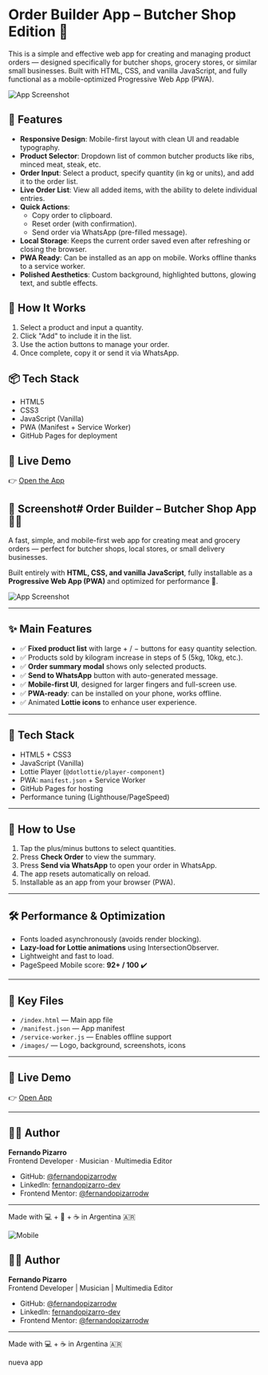 # Order Builder App – Butcher Shop Edition 🥩

This is a simple and effective web app for creating and managing product orders — designed specifically for butcher shops, grocery stores, or similar small businesses. Built with HTML, CSS, and vanilla JavaScript, and fully functional as a mobile-optimized Progressive Web App (PWA).

![App Screenshot](./screenshot.jpg)

## 📱 Features

- **Responsive Design**: Mobile-first layout with clean UI and readable typography.
- **Product Selector**: Dropdown list of common butcher products like ribs, minced meat, steak, etc.
- **Order Input**: Select a product, specify quantity (in kg or units), and add it to the order list.
- **Live Order List**: View all added items, with the ability to delete individual entries.
- **Quick Actions**:
  - Copy order to clipboard.
  - Reset order (with confirmation).
  - Send order via WhatsApp (pre-filled message).
- **Local Storage**: Keeps the current order saved even after refreshing or closing the browser.
- **PWA Ready**: Can be installed as an app on mobile. Works offline thanks to a service worker.
- **Polished Aesthetics**: Custom background, highlighted buttons, glowing text, and subtle effects.

## 🚀 How It Works

1. Select a product and input a quantity.
2. Click "Add" to include it in the list.
3. Use the action buttons to manage your order.
4. Once complete, copy it or send it via WhatsApp.

## 📦 Tech Stack

- HTML5
- CSS3
- JavaScript (Vanilla)
- PWA (Manifest + Service Worker)
- GitHub Pages for deployment

## 🔗 Live Demo

👉 [Open the App](https://fernandopizarrodw.github.io/armador-de-pedidos/)

## 📸 Screenshot# Order Builder – Butcher Shop App 🥩📲

A fast, simple, and mobile-first web app for creating meat and grocery orders — perfect for butcher shops, local stores, or small delivery businesses.

Built entirely with **HTML, CSS, and vanilla JavaScript**, fully installable as a **Progressive Web App (PWA)** and optimized for performance 💨.

![App Screenshot](./images/screenshot-mobile.png)

---

## ✨ Main Features

- ✅ **Fixed product list** with large + / − buttons for easy quantity selection.
- ✅ Products sold by kilogram increase in steps of 5 (5kg, 10kg, etc.).
- ✅ **Order summary modal** shows only selected products.
- ✅ **Send to WhatsApp** button with auto-generated message.
- ✅ **Mobile-first UI**, designed for larger fingers and full-screen use.
- ✅ **PWA-ready**: can be installed on your phone, works offline.
- ✅ Animated **Lottie icons** to enhance user experience.

---

## 📱 Tech Stack

- HTML5 + CSS3
- JavaScript (Vanilla)
- Lottie Player (`@dotlottie/player-component`)
- PWA: `manifest.json` + Service Worker
- GitHub Pages for hosting
- Performance tuning (Lighthouse/PageSpeed)

---

## 🚀 How to Use

1. Tap the plus/minus buttons to select quantities.
2. Press **Check Order** to view the summary.
3. Press **Send via WhatsApp** to open your order in WhatsApp.
4. The app resets automatically on reload.
5. Installable as an app from your browser (PWA).

---

## 🛠️ Performance & Optimization

- Fonts loaded asynchronously (avoids render blocking).
- **Lazy-load for Lottie animations** using IntersectionObserver.
- Lightweight and fast to load.
- PageSpeed Mobile score: **92+ / 100** ✔️

---

## 📁 Key Files

- `/index.html` — Main app file
- `/manifest.json` — App manifest
- `/service-worker.js` — Enables offline support
- `/images/` — Logo, background, screenshots, icons

---

## 🔗 Live Demo

👉 [Open App](https://fernandopizarrodw.github.io/armador-de-pedidos/)

---

## 👨‍💻 Author

**Fernando Pizarro**  
Frontend Developer · Musician · Multimedia Editor  

- GitHub: [@fernandopizarrodw](https://github.com/fernandopizarrodw)  
- LinkedIn: [fernandopizarro-dev](https://www.linkedin.com/in/fernandopizarro-dev/)  
- Frontend Mentor: [@fernandopizarrodw](https://www.frontendmentor.io/profile/fernandopizarrodw)

---

Made with 💻 + 🎸 + ☕ in Argentina 🇦🇷


![Mobile](/screenshot-mobile.png)

## 👨‍💻 Author

**Fernando Pizarro**  
Frontend Developer | Musician | Multimedia Editor  

- GitHub: [@fernandopizarrodw](https://github.com/fernandopizarrodw)  
- LinkedIn: [fernandopizarro-dev](https://www.linkedin.com/in/fernandopizarro-dev/)  
- Frontend Mentor: [@fernandopizarrodw](https://www.frontendmentor.io/profile/fernandopizarrodw)

---

Made with 💻 + ☕ in Argentina 🇦🇷

nueva app
